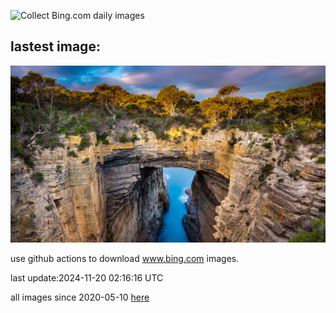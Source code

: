 ![Collect Bing.com daily images](https://github.com/counter2015/bing-daily-images/workflows/Collect%20Bing.com%20daily%20images/badge.svg)
## lastest image:
![](images/img.jpg)

use github actions to download www.bing.com images.

last update:2024-11-20 02:16:16 UTC

all images since 2020-05-10 [here](https://github.com/counter2015/bing-daily-images/tree/master/images) 
